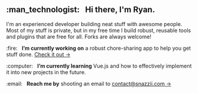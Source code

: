 <h2>:man_technologist: &nbsp; Hi there, I'm Ryan.</h2>
<p>I'm an experienced developer building neat stuff with awesome people.  Most of my stuff is private, but in my free time I build robust, reusable tools and plugins that are free for all.  Forks are always welcome!</p>
<p>:fire: &nbsp; <strong>I’m currently working on</strong> a robust chore-sharing app to help you get stuff done.  <a href="https://www.trychap.com">Check it out &rarr;</a></p>
<p>:computer: &nbsp; <strong>I’m currently learning</strong> Vue.js and how to effectively implement it into new projects in the future.</p>
<p>:email: &nbsp; <strong>Reach me by</strong> shooting an email to <a href="mailto:contact@snazzii.com">contact@snazzii.com &rarr;</a></p>
